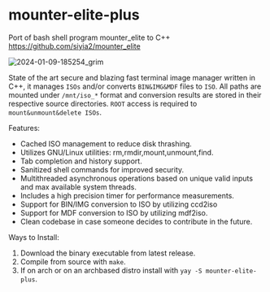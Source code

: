 # mounter-elite-plus
Port of bash shell program mounter_elite to C++ 
https://github.com/siyia2/mounter_elite

![2024-01-09-185254_grim](https://github.com/siyia2/mounter-elite-plus/assets/46220960/43d6bf11-12a4-46a1-bb1b-7c215e40b28a)

State of the art secure and blazing fast terminal image manager written in C++, it manages `ISOs` and/or converts `BIN&IMG&MDF` files to `ISO`. All paths are mounted under `/mnt/iso_*` format and conversion results are stored in their respective source directories. `ROOT` access is required to `mount&unmount&delete ISOs`. 

Features:
* Cached ISO management to reduce disk thrashing.
* Utilizes GNU/Linux utilities: rm,rmdir,mount,unmount,find.
* Tab completion and history support.
* Sanitized shell commands for improved security.
* Multithreaded asynchronous operations based on unique valid inputs and max available system threads.
* Includes a high precision timer for performance measurements.
* Support for BIN/IMG conversion to ISO by utilizing ccd2iso
* Support for MDF conversion to ISO by utilizing mdf2iso.
* Clean codebase in case someone decides to contribute in the future.

Ways to Install:
1) Download the binary executable from latest release.
2) Compile from source with `make`.
3) If on arch or on an archbased distro install with `yay -S mounter-elite-plus`.
